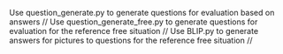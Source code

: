 Use question_generate.py to generate questions for evaluation based on answers //
Use question_generate_free.py to generate questions for evaluation for the reference free situation //
Use BLIP.py to generate answers for pictures to questions for the reference free situation //

